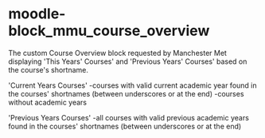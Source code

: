 moodle-block_mmu_course_overview
================================
The custom Course Overview block requested by Manchester Met displaying 'This Years' Courses'
and 'Previous Years' Courses' based on the course's shortname.

'Current Years Courses'
-courses with valid current academic year found in the courses' shortnames (between underscores or at the end)
-courses without academic years

'Previous Years Courses'
-all courses with valid previous academic years found in the courses' shortnames (between underscores or at the end)
